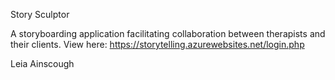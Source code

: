 Story Sculptor


A storyboarding application facilitating collaboration between therapists and their clients.
View here: https://storytelling.azurewebsites.net/login.php


Leia Ainscough
